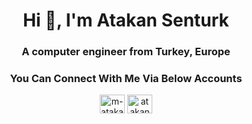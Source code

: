 <h1 align="center">Hi 👋, I'm Atakan Senturk</h1>
<h3 align="center">A computer engineer from Turkey, Europe</h3>

<h3 align="center">You Can Connect With Me Via Below Accounts</h3>
<p align="center">
<a href="https://linkedin.com/in/m-atakan-senturk" target="blank"><img align="center" src="https://cdn.jsdelivr.net/npm/simple-icons@3.0.1/icons/linkedin.svg" alt="m-atakan-senturk" height="30" width="40" /></a>
<a href="https://instagram.com/atakansenturk74" target="blank"><img align="center" src="https://cdn.jsdelivr.net/npm/simple-icons@3.0.1/icons/instagram.svg" alt="atakansenturk74" height="30" width="40" /></a>
</p>
